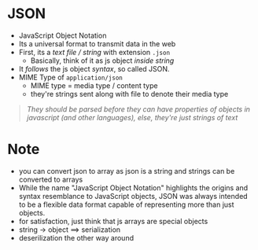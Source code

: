 # JSON
- JavaScript Object Notation
- Its a universal format to transmit data in the web
- First, its a *text file / string* with extension `.json`
    - Basically, think of it as js object *inside string*
- It *follows* the js object *syntax*, so called JSON.
- MIME Type of `application/json`
    - MIME type = media type / content type 
    - they're strings sent along with file to denote their media type

> *They should be parsed before they can have properties of objects in javascript (and other languages),
> else, they're just strings of text*

# Note
- you can convert json to array as json is a string and strings can be converted to arrays
- While the name "JavaScript Object Notation" highlights the origins and syntax resemblance to JavaScript objects, JSON was always intended to be a flexible data format capable of representing more than just objects. 
- for satisfaction, just think that js arrays are special objects
- string -> object ==> serialization 
- deserilization the other way around
